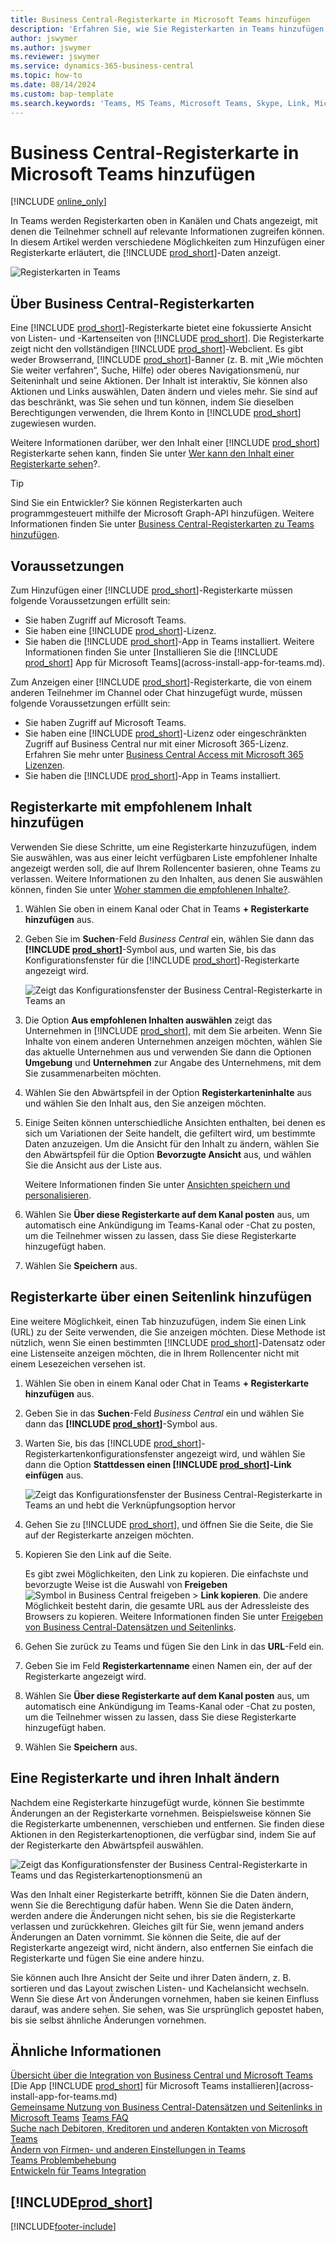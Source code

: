 ```yaml
---
title: Business Central-Registerkarte in Microsoft Teams hinzufügen
description: 'Erfahren Sie, wie Sie Registerkarten in Teams hinzufügen, die Business Central-Seiten anzeigen.'
author: jswymer
ms.author: jswymer
ms.reviewer: jswymer
ms.service: dynamics-365-business-central
ms.topic: how-to
ms.date: 08/14/2024
ms.custom: bap-template
ms.search.keywords: 'Teams, MS Teams, Microsoft Teams, Skype, Link, Microsoft 365, collaborate, collaboration, teamwork, share records, tab'
---
```


# <a name="add-business-central-tab-in-microsoft-teams"></a>Business Central-Registerkarte in Microsoft Teams hinzufügen

[!INCLUDE [online_only](includes/online_only.md)]

In Teams werden Registerkarten oben in Kanälen und Chats angezeigt, mit denen die Teilnehmer schnell auf relevante Informationen zugreifen können. In diesem Artikel werden verschiedene Möglichkeiten zum Hinzufügen einer Registerkarte erläutert, die [!INCLUDE [prod_short](includes/prod_short.md)]-Daten anzeigt.

![Registerkarten in Teams](media/teams-tab-border-2.png)

## <a name="about-business-central-tabs"></a>Über Business Central-Registerkarten

Eine [!INCLUDE [prod_short](includes/prod_short.md)]-Registerkarte bietet eine fokussierte Ansicht von Listen- und -Kartenseiten von [!INCLUDE [prod_short](includes/prod_short.md)]. Die Registerkarte zeigt nicht den vollständigen [!INCLUDE [prod_short](includes/prod_short.md)]-Webclient. Es gibt weder Browserrand, [!INCLUDE [prod_short](includes/prod_short.md)]-Banner (z. B. mit „Wie möchten Sie weiter verfahren“, Suche, Hilfe) oder oberes Navigationsmenü, nur Seiteninhalt und seine Aktionen. Der Inhalt ist interaktiv, Sie können also Aktionen und Links auswählen, Daten ändern und vieles mehr. Sie sind auf das beschränkt, was Sie sehen und tun können, indem Sie dieselben Berechtigungen verwenden, die Ihrem Konto in [!INCLUDE [prod_short](includes/prod_short.md)] zugewiesen wurden.

Weitere Informationen darüber, wer den Inhalt einer  [!INCLUDE [prod_short](includes/prod_short.md)] Registerkarte sehen kann, finden Sie unter  [Wer kann den Inhalt einer Registerkarte sehen](/dynamics365/business-central/teams-faq?tabs=tabs#who-can-view)?.

> [!TIP]
> Sind Sie ein Entwickler? Sie können Registerkarten auch programmgesteuert mithilfe der Microsoft Graph-API hinzufügen. Weitere Informationen finden Sie unter  [Business Central-Registerkarten zu Teams hinzufügen](/dynamics365/business-central/dev-itpro/developer/devenv-develop-for-teams-tabs).  

## <a name="prerequisites"></a>Voraussetzungen

Zum Hinzufügen einer [!INCLUDE [prod_short](includes/prod_short.md)]-Registerkarte müssen folgende Voraussetzungen erfüllt sein:

- Sie haben Zugriff auf Microsoft Teams.
- Sie haben eine [!INCLUDE [prod_short](includes/prod_short.md)]-Lizenz.
- Sie haben die [!INCLUDE [prod_short](includes/prod_short.md)]-App in Teams installiert. Weitere Informationen finden Sie unter  [Installieren Sie die  [!INCLUDE [prod_short](includes/prod_short.md)] App für Microsoft Teams](across-install-app-for-teams.md).

Zum Anzeigen einer [!INCLUDE [prod_short](includes/prod_short.md)]-Registerkarte, die von einem anderen Teilnehmer im Channel oder Chat hinzugefügt wurde, müssen folgende Voraussetzungen erfüllt sein:

- Sie haben Zugriff auf Microsoft Teams.
- Sie haben eine [!INCLUDE [prod_short](includes/prod_short.md)]-Lizenz oder eingeschränkten Zugriff auf Business Central nur mit einer Microsoft 365-Lizenz. Erfahren Sie mehr unter  [Business Central Access mit  Microsoft 365 Lizenzen](admin-access-with-m365-license.md).
- Sie haben die [!INCLUDE [prod_short](includes/prod_short.md)]-App in Teams installiert.

## <a name="add-tab-using-recommended-content"></a>Registerkarte mit empfohlenem Inhalt hinzufügen

Verwenden Sie diese Schritte, um eine Registerkarte hinzuzufügen, indem Sie auswählen, was aus einer leicht verfügbaren Liste empfohlener Inhalte angezeigt werden soll, die auf Ihrem Rollencenter basieren, ohne Teams zu verlassen. Weitere Informationen zu den Inhalten, aus denen Sie auswählen können, finden Sie unter  [Woher stammen die empfohlenen Inhalte?](/dynamics365/business-central/teams-faq?tabs=tabs#where-does-the-recommended-content-come-from).

1. Wählen Sie oben in einem Kanal oder Chat in Teams **+ Registerkarte hinzufügen** aus.
2. Geben Sie im **Suchen**-Feld *Business Central* ein, wählen Sie dann das **[!INCLUDE [prod_short](includes/prod_short.md)]**-Symbol aus, und warten Sie, bis das Konfigurationsfenster für die [!INCLUDE [prod_short](includes/prod_short.md)]-Registerkarte angezeigt wird.

   ![Zeigt das Konfigurationsfenster der Business Central-Registerkarte in Teams an](media/teams-bc-tab-config-window.png)

3. Die Option **Aus empfohlenen Inhalten auswählen** zeigt das Unternehmen in [!INCLUDE [prod_short](includes/prod_short.md)], mit dem Sie arbeiten. Wenn Sie Inhalte von einem anderen Unternehmen anzeigen möchten, wählen Sie das aktuelle Unternehmen aus und verwenden Sie dann die Optionen **Umgebung** und **Unternehmen** zur Angabe des Unternehmens, mit dem Sie zusammenarbeiten möchten.
4. Wählen Sie den Abwärtspfeil in der Option **Registerkarteninhalte** aus und wählen Sie den Inhalt aus, den Sie anzeigen möchten.

   <!-- The list shows all pages that are bookmarked on your role center in [!INCLUDE [prod_short](includes/prod_short.md)]. To learn more about the content that you can choose from, see [Where does the recommended content come from?](teams-faq.md#recommended-content).-->
5. Einige Seiten können unterschiedliche Ansichten enthalten, bei denen es sich um Variationen der Seite handelt, die gefiltert wird, um bestimmte Daten anzuzeigen. Um die Ansicht für den Inhalt zu ändern, wählen Sie den Abwärtspfeil für die Option **Bevorzugte Ansicht** aus, und wählen Sie die Ansicht aus der Liste aus.

   Weitere Informationen finden Sie unter  [Ansichten speichern und personalisieren](ui-views.md).
6. Wählen Sie **Über diese Registerkarte auf dem Kanal posten** aus, um automatisch eine Ankündigung im Teams-Kanal oder -Chat zu posten, um die Teilnehmer wissen zu lassen, dass Sie diese Registerkarte hinzugefügt haben.
7. Wählen Sie **Speichern** aus.

## <a name="add-tab-using-a-page-link"></a>Registerkarte über einen Seitenlink hinzufügen

Eine weitere Möglichkeit, einen Tab hinzuzufügen, indem Sie einen Link (URL) zu der Seite verwenden, die Sie anzeigen möchten. Diese Methode ist nützlich, wenn Sie einen bestimmten [!INCLUDE [prod_short](includes/prod_short.md)]-Datensatz oder eine Listenseite anzeigen möchten, die in Ihrem Rollencenter nicht mit einem Lesezeichen versehen ist.

1. Wählen Sie oben in einem Kanal oder Chat in Teams **+ Registerkarte hinzufügen** aus.
2. Geben Sie in das **Suchen**-Feld *Business Central* ein und wählen Sie dann das **[!INCLUDE [prod_short](includes/prod_short.md)]**-Symbol aus.
3. Warten Sie, bis das [!INCLUDE [prod_short](includes/prod_short.md)]-Registerkartenkonfigurationsfenster angezeigt wird, und wählen Sie dann die Option **Stattdessen einen [!INCLUDE [prod_short](includes/prod_short.md)]-Link einfügen** aus.

   ![Zeigt das Konfigurationsfenster der Business Central-Registerkarte in Teams an und hebt die Verknüpfungsoption hervor](media/teams-bc-tab-config-window-page-link.png)
4. Gehen Sie zu [!INCLUDE [prod_short](includes/prod_short.md)], und öffnen Sie die Seite, die Sie auf der Registerkarte anzeigen möchten.
5. Kopieren Sie den Link auf die Seite.

   Es gibt zwei Möglichkeiten, den Link zu kopieren. Die einfachste und bevorzugte Weise ist die Auswahl von **Freigeben** ![Symbol in Business Central freigeben](media/share-icon.png) > **Link kopieren**. Die andere Möglichkeit besteht darin, die gesamte URL aus der Adressleiste des Browsers zu kopieren. Weitere Informationen finden Sie unter  [Freigeben von Business Central-Datensätzen und Seitenlinks](across-working-with-teams.md).

6. Gehen Sie zurück zu Teams und fügen Sie den Link in das **URL**-Feld ein.
7. Geben Sie im Feld **Registerkartenname** einen Namen ein, der auf der Registerkarte angezeigt wird.
8. Wählen Sie **Über diese Registerkarte auf dem Kanal posten** aus, um automatisch eine Ankündigung im Teams-Kanal oder -Chat zu posten, um die Teilnehmer wissen zu lassen, dass Sie diese Registerkarte hinzugefügt haben.
9. Wählen Sie **Speichern** aus.

## <a name="change-a-tab-and-its-content"></a>Eine Registerkarte und ihren Inhalt ändern

Nachdem eine Registerkarte hinzugefügt wurde, können Sie bestimmte Änderungen an der Registerkarte vornehmen. Beispielsweise können Sie die Registerkarte umbenennen, verschieben und entfernen. Sie finden diese Aktionen in den Registerkartenoptionen, die verfügbar sind, indem Sie auf der Registerkarte den Abwärtspfeil auswählen.

![Zeigt das Konfigurationsfenster der Business Central-Registerkarte in Teams und das Registerkartenoptionsmenü an](media/teams-bc-tab-config-window-options-2.png)

Was den Inhalt einer Registerkarte betrifft, können Sie die Daten ändern, wenn Sie die Berechtigung dafür haben. Wenn Sie die Daten ändern, werden andere die Änderungen nicht sehen, bis sie die Registerkarte verlassen und zurückkehren. Gleiches gilt für Sie, wenn jemand anders Änderungen an Daten vornimmt. Sie können die Seite, die auf der Registerkarte angezeigt wird, nicht ändern, also entfernen Sie einfach die Registerkarte und fügen Sie eine andere hinzu.

Sie können auch Ihre Ansicht der Seite und ihrer Daten ändern, z. B. sortieren und das Layout zwischen Listen- und Kachelansicht wechseln. Wenn Sie diese Art von Änderungen vornehmen, haben sie keinen Einfluss darauf, was andere sehen. Sie sehen, was Sie ursprünglich gepostet haben, bis sie selbst ähnliche Änderungen vornehmen.

## <a name="related-information"></a>Ähnliche Informationen

[Übersicht über die Integration von Business Central und Microsoft Teams](across-teams-overview.md)  
[Die App [!INCLUDE [prod_short](includes/prod_short.md)] für Microsoft Teams installieren](across-install-app-for-teams.md)  
[Gemeinsame Nutzung von Business Central-Datensätzen und Seitenlinks in Microsoft Teams](across-working-with-teams.md)
[Teams FAQ](teams-faq.md)  
[Suche nach Debitoren, Kreditoren und anderen Kontakten von Microsoft Teams](across-search-contacts-teams.md)  
[Ändern von Firmen- und anderen Einstellungen in Teams](across-teams-settings.md)  
[Teams Problembehebung](admin-teams-troubleshooting.md)  
[Entwickeln für Teams Integration](/dynamics365/business-central/dev-itpro/developer/devenv-develop-for-teams)  

## [!INCLUDE[prod_short](includes/free_trial_md.md)]  

[!INCLUDE[footer-include](includes/footer-banner.md)]
